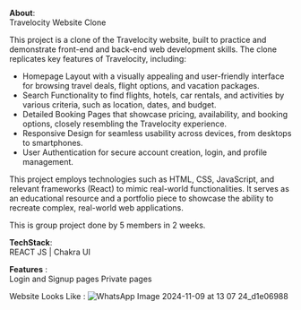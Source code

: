 <b>About</b>:</br>
Travelocity Website Clone

This project is a clone of the Travelocity website, built to practice and demonstrate front-end and back-end web development skills. The clone replicates key features of Travelocity, including:

- Homepage Layout with a visually appealing and user-friendly interface for browsing travel deals, flight options, and vacation packages.
- Search Functionality to find flights, hotels, car rentals, and activities by various criteria, such as location, dates, and budget.
- Detailed Booking Pages that showcase pricing, availability, and booking options, closely resembling the Travelocity experience.
- Responsive Design for seamless usability across devices, from desktops to smartphones.
- User Authentication for secure account creation, login, and profile management.

This project employs technologies such as HTML, CSS, JavaScript, and relevant frameworks (React) to mimic real-world functionalities. It serves as an educational resource and a portfolio piece to showcase the ability to recreate complex, real-world web applications.

This is group project done by 5 members in 2 weeks.

<b>TechStack</b>:</br>
REACT JS | Chakra UI

<b>Features</b> :</br>
Login and Signup pages
Private pages

Website Looks Like :
![WhatsApp Image 2024-11-09 at 13 07 24_d1e06988](https://github.com/user-attachments/assets/25a874c4-856c-4ce6-b638-bbb2c8babf70)
